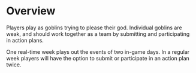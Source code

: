 # Overview

Players play as goblins trying to please their god.
Individual goblins are weak, and should work together as a team by submitting and participating in action plans.

One real-time week plays out the events of two in-game days.
In a regular week players will have the option to submit or participate in an action plan twice.
